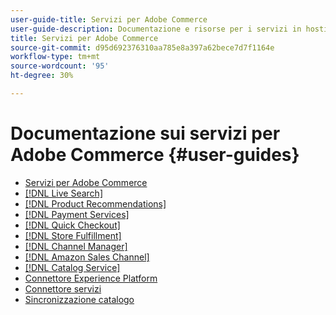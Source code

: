 ```yaml
---
user-guide-title: Servizi per Adobe Commerce
user-guide-description: Documentazione e risorse per i servizi in hosting che forniscono funzionalità estese ad Adobe Commerce e Magento Open Source.
title: Servizi per Adobe Commerce
source-git-commit: d95d692376310aa785e8a397a62bece7d7f1164e
workflow-type: tm+mt
source-wordcount: '95'
ht-degree: 30%

---
```


# Documentazione sui servizi per Adobe Commerce {#user-guides}

- [Servizi per Adobe Commerce](home.md)
- [[!DNL Live Search]](https://experienceleague.adobe.com/docs/commerce-merchant-services/live-search/guide-overview.html)
- [[!DNL Product Recommendations]](https://experienceleague.adobe.com/docs/commerce-merchant-services/product-recommendations/guide-overview.html)
- [[!DNL Payment Services]](https://experienceleague.adobe.com/docs/commerce-merchant-services/payment-services/guide-overview.html)
- [[!DNL Quick Checkout]](https://experienceleague.adobe.com/docs/commerce-merchant-services/quick-checkout/overview.html)
- [[!DNL Store Fulfillment]](https://experienceleague.adobe.com/docs/commerce-merchant-services/store-fulfillment/guide-overview.html)
- [[!DNL Channel Manager]](https://experienceleague.adobe.com/docs/commerce-channels/channel-manager/guide-overview.html)
- [[!DNL Amazon Sales Channel]](https://experienceleague.adobe.com/docs/commerce-channels/amazon/guide-overview.html)
- [[!DNL Catalog Service]](https://experienceleague.adobe.com/docs/commerce-merchant-services/catalog-service/guide-overview.html)
- [Connettore Experience Platform](https://experienceleague.adobe.com/docs/commerce-merchant-services/experience-platform-connector/overview.html)
- [Connettore servizi](/help/landing/saas.md)
- [Sincronizzazione catalogo](/help/landing/catalog-sync.md)
